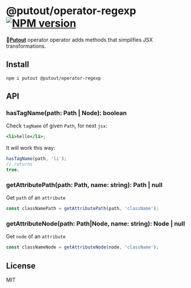 # @putout/operator-regexp [![NPM version][NPMIMGURL]][NPMURL]

[NPMIMGURL]: https://img.shields.io/npm/v/@putout/operator-regexp.svg?style=flat&longCache=true
[NPMURL]: https://npmjs.org/package/@putout/operator-regexp "npm"

🐊[**Putout**](https://github.com/coderaiser/putout) operator operator adds methods that simplifies JSX transformations.

## Install

```
npm i putout @putout/operator-regexp
```

## API

### hasTagName(path: Path | Node): boolean

Check `tagName` of given `Path`, for next `jsx`:

```jsx
<li>hello</li>;
```

It will work this way:

```js
hasTagName(path, 'li');
// returns
true;
```

### getAttributePath(path: Path, name: string): Path | null

Get `path` of an `attribute`

```js
const classNamePath = getAttributePath(path, 'className');
```

### getAttributeNode(path: Path|Node, name: string): Node | null

Get `node` of an `attribute`

```js
const classNameNode = getAttributeNode(node, 'className');
```

## License

MIT
